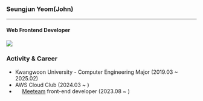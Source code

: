 ### Seungjun Yeom(John) 

---

#### Web Frontend Developer
<div>
	<a href="https://yeom99.notion.site/430caffabf234f8b8babd3776ffbdd98?pvs=4">
		<img src="https://img.shields.io/badge/Portfolio-ffffff?style=flat-square&logo=notion&logoColor=black"/>
	</a>
</div>



### Activity & Career
- Kwangwoon University - Computer Engineering Major (2019.03 ~ 2025.02)
- AWS Cloud Club (2024.03 ~ )
- <img style="width: 1em;" src="https://www.meeteam.co.kr/favicon.ico"/> <a href="https://meeteam.co.kr">Meeteam</a> front-end developer (2023.08 ~ ) 



